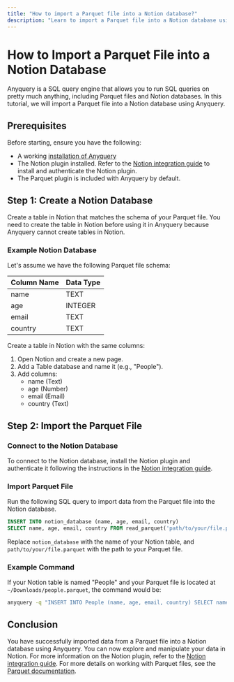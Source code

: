 ```yaml
---
title: "How to import a Parquet file into a Notion database?"
description: "Learn to import a Parquet file into a Notion database using Anyquery. Follow a step-by-step guide to create a Notion table and execute SQL queries for seamless data integration."
---
```


# How to Import a Parquet File into a Notion Database

Anyquery is a SQL query engine that allows you to run SQL queries on pretty much anything, including Parquet files and Notion databases. In this tutorial, we will import a Parquet file into a Notion database using Anyquery.

## Prerequisites

Before starting, ensure you have the following:

- A working [installation of Anyquery](https://anyquery.dev/docs/#installation)
- The Notion plugin installed. Refer to the [Notion integration guide](https://anyquery.dev/integrations/notion) to install and authenticate the Notion plugin.
- The Parquet plugin is included with Anyquery by default.

## Step 1: Create a Notion Database

Create a table in Notion that matches the schema of your Parquet file. You need to create the table in Notion before using it in Anyquery because Anyquery cannot create tables in Notion.

### Example Notion Database

Let's assume we have the following Parquet file schema:

| Column Name | Data Type |
|-------------|-----------|
| name        | TEXT      |
| age         | INTEGER   |
| email       | TEXT      |
| country     | TEXT      |

Create a table in Notion with the same columns:

1. Open Notion and create a new page.
2. Add a Table database and name it (e.g., "People").
3. Add columns: 
    - name (Text)
    - age (Number)
    - email (Email)
    - country (Text)

## Step 2: Import the Parquet File

### Connect to the Notion Database

To connect to the Notion database, install the Notion plugin and authenticate it following the instructions in the [Notion integration guide](https://anyquery.dev/integrations/notion). 

### Import Parquet File

Run the following SQL query to import data from the Parquet file into the Notion database. 

```sql
INSERT INTO notion_database (name, age, email, country) 
SELECT name, age, email, country FROM read_parquet('path/to/your/file.parquet');
```

Replace `notion_database` with the name of your Notion table, and `path/to/your/file.parquet` with the path to your Parquet file.

### Example Command

If your Notion table is named "People" and your Parquet file is located at `~/Downloads/people.parquet`, the command would be:

```bash
anyquery -q "INSERT INTO People (name, age, email, country) SELECT name, age, email, country FROM read_parquet('~/Downloads/people.parquet')"
```

## Conclusion

You have successfully imported data from a Parquet file into a Notion database using Anyquery. You can now explore and manipulate your data in Notion. For more information on the Notion plugin, refer to the [Notion integration guide](https://anyquery.dev/integrations/notion). For more details on working with Parquet files, see the [Parquet documentation](https://anyquery.dev/docs/usage/querying-files).
